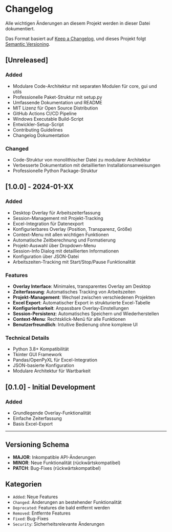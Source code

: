 # Changelog

Alle wichtigen Änderungen an diesem Projekt werden in dieser Datei dokumentiert.

Das Format basiert auf [Keep a Changelog](https://keepachangelog.com/de/1.0.0/),
und dieses Projekt folgt [Semantic Versioning](https://semver.org/spec/v2.0.0.html).

## [Unreleased]

### Added
- Modulare Code-Architektur mit separaten Modulen für core, gui und utils
- Professionelle Paket-Struktur mit setup.py
- Umfassende Dokumentation und README
- MIT Lizenz für Open Source Distribution
- GitHub Actions CI/CD Pipeline
- Windows Executable Build-Script
- Entwickler-Setup-Script
- Contributing Guidelines
- Changelog Dokumentation

### Changed
- Code-Struktur von monolithischer Datei zu modularer Architektur
- Verbesserte Dokumentation mit detaillierten Installationsanweisungen
- Professionelle Python Package-Struktur

## [1.0.0] - 2024-01-XX

### Added
- Desktop Overlay für Arbeitszeiterfassung
- Session-Management mit Projekt-Tracking
- Excel-Integration für Datenexport
- Konfigurierbares Overlay (Position, Transparenz, Größe)
- Context-Menu mit allen wichtigen Funktionen
- Automatische Zeitberechnung und Formatierung
- Projekt-Auswahl über Dropdown-Menu
- Session-Info Dialog mit detaillierten Informationen
- Konfiguration über JSON-Datei
- Arbeitszeiten-Tracking mit Start/Stop/Pause Funktionalität

### Features
- **Overlay Interface**: Minimales, transparentes Overlay am Desktop
- **Zeiterfassung**: Automatisches Tracking von Arbeitszeiten
- **Projekt-Management**: Wechsel zwischen verschiedenen Projekten
- **Excel Export**: Automatischer Export in strukturierte Excel-Tabelle
- **Konfigurierbarkeit**: Anpassbare Overlay-Einstellungen
- **Session-Persistenz**: Automatisches Speichern und Wiederherstellen
- **Context-Menu**: Rechtsklick-Menü für alle Funktionen
- **Benutzerfreundlich**: Intuitive Bedienung ohne komplexe UI

### Technical Details
- Python 3.8+ Kompatibilität
- Tkinter GUI Framework
- Pandas/OpenPyXL für Excel-Integration
- JSON-basierte Konfiguration
- Modulare Architektur für Wartbarkeit

## [0.1.0] - Initial Development

### Added
- Grundlegende Overlay-Funktionalität
- Einfache Zeiterfassung
- Basis Excel-Export

---

## Versioning Schema

- **MAJOR**: Inkompatible API-Änderungen
- **MINOR**: Neue Funktionalität (rückwärtskompatibel)
- **PATCH**: Bug-Fixes (rückwärtskompatibel)

## Kategorien

- `Added`: Neue Features
- `Changed`: Änderungen an bestehender Funktionalität
- `Deprecated`: Features die bald entfernt werden
- `Removed`: Entfernte Features
- `Fixed`: Bug-Fixes
- `Security`: Sicherheitsrelevante Änderungen
